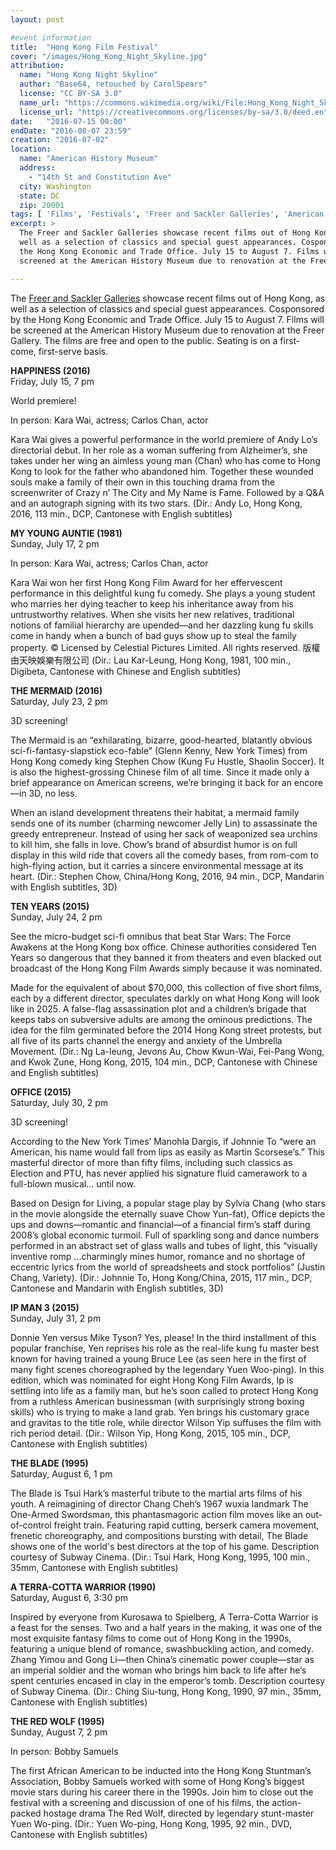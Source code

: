 ```yaml
---
layout: post

#event information
title:  "Hong Kong Film Festival"
cover: "/images/Hong_Kong_Night_Skyline.jpg"
attribution:
  name: "Hong Kong Night Skyline"
  author: "Base64, retouched by CarolSpears"
  license: "CC BY-SA 3.0"
  name_url: "https://commons.wikimedia.org/wiki/File:Hong_Kong_Night_Skyline.jpg"
  license_url: "https://creativecommons.org/licenses/by-sa/3.0/deed.en"
date:   "2016-07-15 00:00"
endDate: "2016-08-07 23:59"
creation: "2016-07-02"
location:
  name: "American History Museum"
  address:
    - "14th St and Constitution Ave"
  city: Washington
  state: DC
  zip: 20001
tags: [ 'Films', 'Festivals', 'Freer and Sackler Galleries', 'American History Museum' ]
excerpt: >
  The Freer and Sackler Galleries showcase recent films out of Hong Kong, as
  well as a selection of classics and special guest appearances. Cosponsored by
  the Hong Kong Economic and Trade Office. July 15 to August 7. Films will be
  screened at the American History Museum due to renovation at the Freer Gallery.

---
```


The [Freer and Sackler Galleries](http://www.asia.si.edu/events/films.asp)
showcase recent films out of Hong Kong, as
well as a selection of classics and special guest appearances. Cosponsored by
the Hong Kong Economic and Trade Office. July 15 to August 7. Films will be
screened at the American History Museum due to renovation at the Freer Gallery.
The films are free and open to the public. Seating is on a first-come,
first-serve basis.

**HAPPINESS (2016)**  
Friday, July 15, 7 pm  

World premiere!  

In person: Kara Wai, actress; Carlos Chan, actor  

Kara Wai gives a powerful performance in the world premiere of Andy Lo’s
directorial debut. In her role as a woman suffering from Alzheimer’s, she takes
under her wing an aimless young man (Chan) who has come to Hong Kong to look for
the father who abandoned him. Together these wounded souls make a family of
their own in this touching drama from the screenwriter of Crazy n’ The City and
My Name is Fame. Followed by a Q&A and an autograph signing with its two stars.
(Dir.: Andy Lo, Hong Kong, 2016, 113 min., DCP, Cantonese with English
subtitles)

**MY YOUNG AUNTIE (1981)**  
Sunday, July 17, 2 pm  

In person: Kara Wai, actress; Carlos Chan, actor  

Kara Wai won her first Hong Kong Film Award for her effervescent performance in
this delightful kung fu comedy. She plays a young student who marries her dying
teacher to keep his inheritance away from his untrustworthy relatives. When she
visits her new relatives, traditional notions of familial hierarchy are
upended—and her dazzling kung fu skills come in handy when a bunch of bad guys
show up to steal the family property. © Licensed by Celestial Pictures Limited.
All rights reserved. 版權由天映娛樂有限公司 (Dir.: Lau Kar-Leung, Hong Kong, 1981,
100 min., Digibeta, Cantonese with Chinese and English subtitles)

**THE MERMAID (2016)**  
Saturday, July 23, 2 pm  

3D screening!  

The Mermaid is an “exhilarating, bizarre, good-hearted, blatantly obvious
sci-fi-fantasy-slapstick eco-fable” (Glenn Kenny, New York Times) from Hong Kong
comedy king Stephen Chow (Kung Fu Hustle, Shaolin Soccer). It is also the
highest-grossing Chinese film of all time. Since it made only a brief appearance
on American screens, we’re bringing it back for an encore—in 3D, no less.

When an island development threatens their habitat, a mermaid family sends one
of its number (charming newcomer Jelly Lin) to assassinate the greedy
entrepreneur. Instead of using her sack of weaponized sea urchins to kill him,
she falls in love. Chow’s brand of absurdist humor is on full display in this
wild ride that covers all the comedy bases, from rom-com to high-flying action,
but it carries a sincere environmental message at its heart. (Dir.: Stephen
Chow, China/Hong Kong, 2016, 94 min., DCP, Mandarin with English subtitles, 3D)

**TEN YEARS (2015)**  
Sunday, July 24, 2 pm  

See the micro-budget sci-fi omnibus that beat Star Wars: The Force Awakens at
the Hong Kong box office. Chinese authorities considered Ten Years so dangerous
that they banned it from theaters and even blacked out broadcast of the Hong
Kong Film Awards simply because it was nominated.

Made for the equivalent of about $70,000, this collection of five short films,
each by a different director, speculates darkly on what Hong Kong will look like
in 2025. A false-flag assassination plot and a children’s brigade that keeps
tabs on subversive adults are among the ominous predictions. The idea for the
film germinated before the 2014 Hong Kong street protests, but all five of its
parts channel the energy and anxiety of the Umbrella Movement. (Dir.: Ng
La-leung, Jevons Au, Chow Kwun-Wai, Fei-Pang Wong, and Kwok Zune, Hong Kong,
2015, 104 min., DCP, Cantonese with Chinese and English subtitles)

**OFFICE (2015)**  
Saturday, July 30, 2 pm  

3D screening!  

According to the New York Times’ Manohla Dargis, if Johnnie To “were an
American, his name would fall from lips as easily as Martin Scorsese’s.” This
masterful director of more than fifty films, including such classics as Election
and PTU, has never applied his signature fluid camerawork to a full-blown
musical... until now.

Based on Design for Living, a popular stage play by Sylvia Chang (who stars in
the movie alongside the eternally suave Chow Yun-fat), Office depicts the ups
and downs—romantic and financial—of a financial firm’s staff during 2008’s
global economic turmoil. Full of sparkling song and dance numbers performed in
an abstract set of glass walls and tubes of light, this “visually inventive romp
...charmingly mines humor, romance and no shortage of eccentric lyrics from the
world of spreadsheets and stock portfolios” (Justin Chang, Variety). (Dir.:
Johnnie To, Hong Kong/China, 2015, 117 min., DCP, Cantonese and Mandarin with
English subtitles, 3D)

**IP MAN 3 (2015)**  
Sunday, July 31, 2 pm  

Donnie Yen versus Mike Tyson? Yes, please! In the third installment of this
popular franchise, Yen reprises his role as the real-life kung fu master best
known for having trained a young Bruce Lee (as seen here in the first of many
fight scenes choreographed by the legendary Yuen Woo-ping). In this edition,
which was nominated for eight Hong Kong Film Awards, Ip is settling into life as
a family man, but he’s soon called to protect Hong Kong from a ruthless American
businessman (with surprisingly strong boxing skills) who is trying to make a
land grab. Yen brings his customary grace and gravitas to the title role, while
director Wilson Yip suffuses the film with rich period detail. (Dir.: Wilson
Yip, Hong Kong, 2015, 105 min., DCP, Cantonese with English subtitles)

**THE BLADE (1995)**  
Saturday, August 6, 1 pm

The Blade is Tsui Hark’s masterful tribute to the martial arts films of his
youth. A reimagining of director Chang Cheh’s 1967 wuxia landmark The One-Armed
Swordsman, this phantasmagoric action film moves like an out-of-control freight
train. Featuring rapid cutting, berserk camera movement, frenetic choreography,
and compositions bursting with detail, The Blade shows one of the world's best
directors at the top of his game. Description courtesy of Subway Cinema. (Dir.:
Tsui Hark, Hong Kong, 1995, 100 min., 35mm, Cantonese with English subtitles)

**A TERRA-COTTA WARRIOR (1990)**  
Saturday, August 6, 3:30 pm  

Inspired by everyone from Kurosawa to Spielberg, A Terra-Cotta Warrior is a
feast for the senses. Two and a half years in the making, it was one of the most
exquisite fantasy films to come out of Hong Kong in the 1990s, featuring a
unique blend of romance, swashbuckling action, and comedy.  Zhang Yimou and Gong
Li—then China’s cinematic power couple—star as an imperial soldier and the woman
who brings him back to life after he’s spent centuries encased in clay in the
emperor’s tomb. Description courtesy of Subway Cinema. (Dir.: Ching Siu-tung,
Hong Kong, 1990, 97 min., 35mm, Cantonese with English subtitles)

**THE RED WOLF (1995)**  
Sunday, August 7, 2 pm  

In person: Bobby Samuels  

The first African American to be inducted into the Hong Kong Stuntman’s
Association, Bobby Samuels worked with some of Hong Kong’s biggest movie stars
during his career there in the 1990s. Join him to close out the festival with a
screening and discussion of one of his films, the action-packed hostage drama
The Red Wolf, directed by legendary stunt-master Yuen Wo-ping. (Dir.: Yuen
Wo-ping, Hong Kong, 1995, 92 min., DVD, Cantonese with English subtitles)
